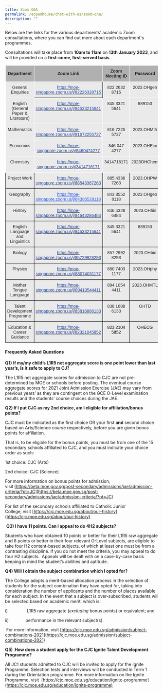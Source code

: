 ```yaml
---
title: Zoom Q&A
permalink: /eopenhouse/chat-with-us/zoom-qna/
description: ""
---
```

Below are the links for the various departments' academic Zoom consultations, where you can find out more about each department's programmes.  
  
Consultations will take place from&nbsp;**10am to 11am**&nbsp;on&nbsp;**13th January 2023**, and will be provided on a&nbsp;**first-come, first-served basis**.  
  

<style type="text/css">
.tg  {border-collapse:collapse;border-spacing:0;}
.tg td{border-color:black;border-style:solid;border-width:1px;font-family:Arial, sans-serif;font-size:14px;
  overflow:hidden;padding:10px 5px;word-break:normal;}
.tg th{border-color:black;border-style:solid;border-width:1px;font-family:Arial, sans-serif;font-size:14px;
  font-weight:normal;overflow:hidden;padding:10px 5px;word-break:normal;}
.tg .tg-ii8k{background-color:#EAEAEA;color:#222;text-align:center;vertical-align:top}
.tg .tg-dwlh{background-color:#B0B0B0;color:#222;font-weight:bold;text-align:center;vertical-align:middle}
.tg .tg-171d{background-color:#EAEAEA;color:#1B42AA;text-align:center;vertical-align:top}
</style>
<table style="border: 1px solid white" class="tg">
<thead>
  <tr>
    <th style="border: 1px solid white" class="tg-dwlh"><span style="color:#222;background-color:#B0B0B0">Department</span></th>
    <th style="border: 1px solid white" class="tg-dwlh"><span style="color:#222;background-color:#B0B0B0">Zoom Link</span></th>
    <th style="border: 1px solid white" class="tg-dwlh"><span style="color:#222;background-color:#B0B0B0">Zoom Meeting ID</span></th>
    <th style="border: 1px solid white" class="tg-dwlh"><span style="color:#222;background-color:#B0B0B0">Password </span></th>
  </tr>
</thead>
<tbody>
  <tr>
    <td style="border: 1px solid white" class="tg-ii8k">General Enquiries</td>
    <td class="tg-171d"><a href="https://moe-singapore.zoom.us/j/82226328715"><span style="text-decoration:none;color:#1B42AA">https://moe-singapore.zoom.us/j/82226328715</span></a></td>
    <td style="border: 1px solid white" class="tg-ii8k">822 2632 8715</td>
    <td style="border: 1px solid white" class="tg-ii8k">2023.OHgen </td>
  </tr>
  <tr>
    <td style="border: 1px solid white" class="tg-ii8k">English (General Paper &amp; Literature)</td>
    <td style="border: 1px solid white" class="tg-171d"><a href="https://moe-singapore.zoom.us/j/84533215641"><span style="text-decoration:none;color:#1B42AA">https://moe-singapore.zoom.us/j/84533215641</span></a></td>
    <td style="border: 1px solid white" class="tg-ii8k">845 3321 5641</td>
    <td style="border: 1px solid white" class="tg-ii8k">889150 </td>
  </tr>
  <tr>
    <td style="border: 1px solid white" class="tg-ii8k"> Mathematics</td>
    <td style="border: 1px solid white" class="tg-171d"><a href="https://moe-singapore.zoom.us/j/81672255727"><span style="text-decoration:none;color:#1B42AA">https://moe-singapore.zoom.us/j/81672255727</span></a> </td>
    <td style="border: 1px solid white" class="tg-ii8k"> 816 7225 5727</td>
    <td style="border: 1px solid white" class="tg-ii8k"> 2023.OHMth</td>
  </tr>
  <tr>
    <td style="border: 1px solid white" class="tg-ii8k"> Economics</td>
    <td style="border: 1px solid white" class="tg-171d"><a href="https://moe-singapore.zoom.us/j/8460474277"><span style="text-decoration:none;color:#1B42AA">https://moe-singapore.zoom.us/j/8460474277</span></a></td>
    <td style="border: 1px solid white" class="tg-ii8k">846 047 4277 </td>
    <td style="border: 1px solid white" class="tg-ii8k"> 2023.OHEco</td>
  </tr>
  <tr>
    <td style="border: 1px solid white" class="tg-ii8k"> Chemistry</td>
    <td style="border: 1px solid white" class="tg-ii8k"> <a href="https://moe-singapore.zoom.us/j/3414716171"><span style="text-decoration:none;color:#1B42AA">https://moe-singapore.zoom.us/j/3414716171</span></a></td>
    <td style="border: 1px solid white" class="tg-ii8k">3414716171 </td>
    <td style="border: 1px solid white" class="tg-ii8k"> 2023OHChem</td>
  </tr>
  <tr>
    <td class="tg-ii8k"> Project Work</td>
    <td class="tg-ii8k"> <a href="https://moe-singapore.zoom.us/j/88543367263"><span style="text-decoration:none;color:#1B42AA">https://moe-singapore.zoom.us/j/88543367263</span></a></td>
    <td class="tg-ii8k"> 885 4336 7263</td>
    <td class="tg-ii8k">2023.OHPW </td>
  </tr>
  <tr>
    <td class="tg-ii8k">Geography </td>
    <td class="tg-ii8k"> <a href="https://moe-singapore.zoom.us/j/84385528118"><span style="text-decoration:underline;color:#2258E9">https://moe-singapore.zoom.us/j/84385528118</span></a></td>
    <td class="tg-ii8k"> 843 8552 8118</td>
    <td class="tg-ii8k">2023.OHgeo </td>
  </tr>
  <tr>
    <td class="tg-ii8k"> History</td>
    <td class="tg-171d"><a href="https://moe-singapore.zoom.us/j/84643286484"><span style="text-decoration:none;color:#1B42AA">https://moe-singapore.zoom.us/j/84643286484</span></a> </td>
    <td class="tg-ii8k">846 4328 6484 </td>
    <td class="tg-ii8k">2023.OHhis </td>
  </tr>
  <tr>
    <td class="tg-ii8k"> English Language and Linguistics</td>
    <td class="tg-ii8k"> <a href="https://moe-singapore.zoom.us/j/84533215641"><span style="text-decoration:none;color:#1B42AA">https://moe-singapore.zoom.us/j/84533215641</span></a></td>
    <td class="tg-ii8k"> 845 3321 5641</td>
    <td class="tg-ii8k"> 889150</td>
  </tr>
  <tr>
    <td class="tg-ii8k"> Biology</td>
    <td class="tg-ii8k"> <a href="https://moe-singapore.zoom.us/j/85729928293"><span style="text-decoration:none;color:#1B42AA">https://moe-singapore.zoom.us/j/85729928293</span></a></td>
    <td class="tg-ii8k"> 857 2992 8293</td>
    <td class="tg-ii8k">2023.OHbio </td>
  </tr>
  <tr>
    <td class="tg-ii8k"> Physics</td>
    <td class="tg-171d"><a href="https://moe-singapore.zoom.us/j/88074031177"><span style="text-decoration:none;color:#1B42AA">https://moe-singapore.zoom.us/j/88074031177</span></a> </td>
    <td class="tg-ii8k">880 7403 1177 </td>
    <td class="tg-ii8k"> 2023.OHphy</td>
  </tr>
  <tr>
    <td class="tg-ii8k"> Mother Tongue Language</td>
    <td class="tg-171d"><a href="https://moe-singapore.zoom.us/j/89410544411"><span style="text-decoration:none;color:#1B42AA">https://moe-singapore.zoom.us/j/89410544411</span></a></td>
    <td class="tg-ii8k"> 894 1054 4411</td>
    <td class="tg-ii8k"> 2023.OHMTL</td>
  </tr>
  <tr>
    <td class="tg-ii8k">Talent Development Programme</td>
    <td class="tg-171d"><a href="https://moe-singapore.zoom.us/j/83816886133"><span style="text-decoration:none;color:#1B42AA">https://moe-singapore.zoom.us/j/83816886133</span></a> </td>
    <td class="tg-ii8k">838 1688 6133 </td>
    <td class="tg-ii8k"> OHTD</td>
  </tr>
  <tr>
    <td class="tg-ii8k"> Education &amp; Career Guidance</td>
    <td class="tg-171d"><a href="https://moe-singapore.zoom.us/j/82321045852"><span style="text-decoration:none;color:#1B42AA">https://moe-singapore.zoom.us/j/82321045852</span></a> </td>
    <td class="tg-ii8k"><span style="color:#000">823 2104 5852</span> </td>
    <td class="tg-ii8k"><span style="color:#000">OHECG</span> </td>
  </tr>
</tbody>
</table>

#### **Frequently Asked Questions**

**Q1)**&nbsp;**If my/my child’s L1R5 net aggregate score is one point lower than last year’s, is it safe to apply to CJ?**

The L1R5 net aggregate scores for admission to CJC are not pre-determined by MOE or schools before posting. The eventual course aggregate scores for 2021 Joint Admission Exercise (JAE) may vary from previous years’ as they are contingent on the GCE O-Level examination results and the students’ course choices during the JAE.&nbsp;

**Q2) If I put CJC as my 2nd&nbsp;choice, am I eligible for affiliation/bonus points?**

CJC must be indicated as the first choice&nbsp;OR&nbsp;your first&nbsp;**and**&nbsp;second choice based on Arts/Science course respectively, before you are given bonus points for affiliation.

That is, to be eligible for the bonus points, you must be from one of the 15 secondary schools affiliated to CJC, and you must indicate your choice order as such:

1st&nbsp;choice: CJC (Arts)

2nd&nbsp;choice: CJC (Science)

For&nbsp;more information on bonus points for admission, visit&nbsp;[https://beta.moe.gov.sg/post-secondary/admissions/jae/admission-criteria/?pt=JC](https://beta.moe.gov.sg/post-secondary/admissions/jae/admission-criteria/?pt=JC)

For&nbsp;list of the secondary schools affiliated to Catholic Junior College,&nbsp;visit&nbsp;[https://cjc.moe.edu.sg/about/our-history](https://cjc.moe.edu.sg/about/our-history)&nbsp;

&nbsp;**Q3) I have 11 points. Can I appeal to do 4H2 subjects?**

Students who have obtained 10 points or better for their L1R5 raw aggregate and 8 points or better in their four relevant O-Level subjects, are eligible to take four H2 content-based subjects, of which at least one must be from a contrasting discipline. If you do not meet the criteria, you may appeal to do four H2 subjects.&nbsp;&nbsp;Appeals will be dealt with on a case-by-case basis keeping in mind the student’s abilities and aptitude.&nbsp;&nbsp;

**Q4)&nbsp;Will I obtain the subject combination which I opted for?**

The College adopts a merit-based allocation process&nbsp;in the selection of students for the subject combination they have opted for, taking into consideration the number of applicants and the number of places available for each subject. In the event that a subject is over-subscribed, students will be selected based on academic merit, which is:

i)&nbsp;&nbsp;&nbsp;&nbsp;&nbsp;&nbsp;&nbsp;&nbsp;&nbsp;&nbsp;&nbsp;&nbsp;&nbsp;&nbsp;&nbsp;&nbsp;L1R5 raw aggregate (_excluding_&nbsp;bonus points) or equivalent; and

ii)&nbsp;&nbsp;&nbsp;&nbsp;&nbsp;&nbsp;&nbsp;&nbsp;&nbsp;&nbsp;&nbsp;&nbsp;&nbsp;&nbsp;performance in the relevant subject(s).

&nbsp;For more information, visit&nbsp;[https://cjc.moe.edu.sg/admission/subject-combinations-2021](https://cjc.moe.edu.sg/admission/subject-combinations-2021)

**Q5)&nbsp;&nbsp;How does a student apply for the CJC Ignite Talent Development Programme?**

All JC1 students admitted to CJC will be invited to apply for the Ignite Programme.&nbsp;Selection tests and interviews will be conducted in Term 1 during the Orientation programme.&nbsp;For more information on the Ignite Programme, visit &nbsp;[https://cjc.moe.edu.sg/education/ignite-programme](https://cjc.moe.edu.sg/education/ignite-programme)